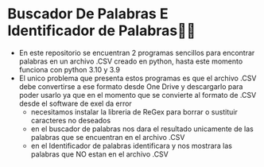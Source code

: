 # Buscador De Palabras E Identificador de Palabras👀🔎
- En este repositorio se encuentran 2 programas sencillos para encontrar palabras en un archivo .CSV creado en python, 
hasta este momento funciona con python 3.10 y 3.9
- El unico problema que presenta estos programas es que el archivo .CSV debe convertirse a ese formato desde One Drive y descargarlo para poder usarlo
ya que en el momento que se convierte al formato de .CSV desde el software de exel da error 
  - necesitamos instalar la libreria de ReGex para borrar o sustituir caracteres no deseados
  - en el buscador de palabras nos dara el resultado unicamente de las palabras que se encuentran en el archivo .CSV
  - en el Identificador de palabras identificara y nos mostrara las palabras que NO estan en el archivo .CSV
